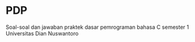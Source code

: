 # PDP
Soal-soal dan jawaban praktek dasar pemrograman bahasa C semester 1 Universitas Dian Nuswantoro
